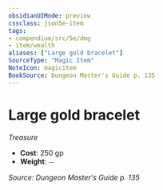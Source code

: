 ```yaml
---
obsidianUIMode: preview
cssclass: json5e-item
tags:
- compendium/src/5e/dmg
- item/wealth
aliases: ["Large gold bracelet"]
SourceType: "Magic Item"
NoteIcon: magicitem
BookSource: Dungeon Master's Guide p. 135
---
```

# Large gold bracelet
*Treasure*  

- **Cost**: 250 gp
- **Weight**: ⏤

*Source: Dungeon Master's Guide p. 135*
